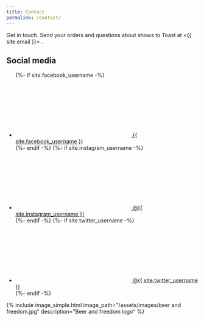 ```yaml
---
title: Contact
permalink: /contact/
---
```


Get in touch. Send your orders and questions about shows to Toast at <{{ site.email }}> .

## Social media

<style>
    .svg-icon {
        fill: #000;
        /* Align with text. */
        padding: 2px;
    }
</style>

<ul>
{%- if site.facebook_username -%}
    <li>
        <a href="https://facebook.com/{{ site.facebook_username| cgi_escape | escape }}">
            <svg class="svg-icon">
                <use xlink:href="{{ '/assets/minima-social-icons.svg#facebook' | relative_url }}"></use>
            </svg>
            <span>{{ site.facebook_username }}</span>
        </a>
    </li>
{%- endif -%}
{%- if site.instagram_username -%}
    <li>
        <a href="https://instagram.com/{{ site.instagram_username| cgi_escape | escape }}">
            <svg class="svg-icon">
                <use xlink:href="{{ '/assets/minima-social-icons.svg#instagram' | relative_url }}"></use>
            </svg>
            <span>&#64;{{ site.instagram_username }}</span>
        </a>
    </li>
{%- endif -%}
{%- if site.twitter_username -%}
    <li>
        <a href="https://www.twitter.com/{{ site.twitter_username| cgi_escape | escape }}">
            <svg class="svg-icon">
                <use xlink:href="{{ '/assets/minima-social-icons.svg#twitter' | relative_url }}"></use>
            </svg>
            <span>&#64;{{ site.twitter_username }}</span>
        </a>
    </li>
{%- endif -%}
</ul>

{% include image_simple.html
    image_path="/assets/images/beer and freedom.jpg"
    description="Beer and freedom logo"
%}
